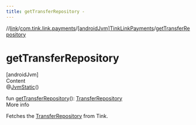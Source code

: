 ```yaml
---
title: getTransferRepository -
---
```

//[link](../../index.md)/[com.tink.link.payments](../index.md)/[[androidJvm]TinkLinkPayments](index.md)/[getTransferRepository](get-transfer-repository.md)



# getTransferRepository  
[androidJvm]  
Content  
@[JvmStatic](https://kotlinlang.org/api/latest/jvm/stdlib/kotlin.jvm/-jvm-static/index.html)()  
  
fun [getTransferRepository](get-transfer-repository.md)(): [TransferRepository](../[android-jvm]-transfer-repository/index.md)  
More info  


Fetches the [TransferRepository](../[android-jvm]-transfer-repository/index.md) from Tink.

  




